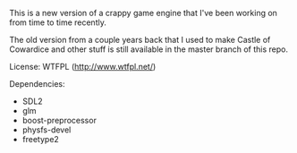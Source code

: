 This is a new version of a crappy game engine that I've been working on from
time to time recently.

The old version from a couple years back that I used to make Castle of Cowardice
and other stuff is still available in the master branch of this repo.

License: WTFPL (http://www.wtfpl.net/)

Dependencies:    
+ SDL2
+ glm
+ boost-preprocessor
+ physfs-devel
+ freetype2

